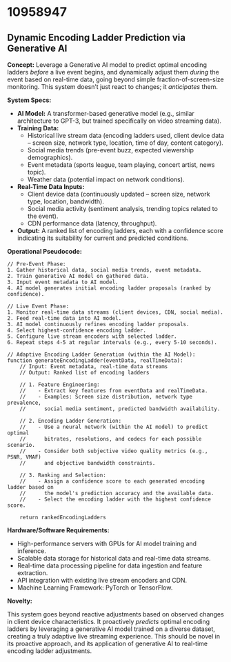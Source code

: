 # 10958947

## Dynamic Encoding Ladder Prediction via Generative AI

**Concept:** Leverage a Generative AI model to predict optimal encoding ladders *before* a live event begins, and dynamically adjust them *during* the event based on real-time data, going beyond simple fraction-of-screen-size monitoring. This system doesn’t just react to changes; it *anticipates* them.

**System Specs:**

*   **AI Model:** A transformer-based generative model (e.g., similar architecture to GPT-3, but trained specifically on video streaming data).
*   **Training Data:**
    *   Historical live stream data (encoding ladders used, client device data – screen size, network type, location, time of day, content category).
    *   Social media trends (pre-event buzz, expected viewership demographics).
    *   Event metadata (sports league, team playing, concert artist, news topic).
    *   Weather data (potential impact on network conditions).
*   **Real-Time Data Inputs:**
    *   Client device data (continuously updated – screen size, network type, location, bandwidth).
    *   Social media activity (sentiment analysis, trending topics related to the event).
    *   CDN performance data (latency, throughput).
*   **Output:** A ranked list of encoding ladders, each with a confidence score indicating its suitability for current and predicted conditions.

**Operational Pseudocode:**

```
// Pre-Event Phase:
1. Gather historical data, social media trends, event metadata.
2. Train generative AI model on gathered data.
3. Input event metadata to AI model.
4. AI model generates initial encoding ladder proposals (ranked by confidence).

// Live Event Phase:
1. Monitor real-time data streams (client devices, CDN, social media).
2. Feed real-time data into AI model.
3. AI model continuously refines encoding ladder proposals.
4. Select highest-confidence encoding ladder.
5. Configure live stream encoders with selected ladder.
6. Repeat steps 4-5 at regular intervals (e.g., every 5-10 seconds).

// Adaptive Encoding Ladder Generation (within the AI Model):
function generateEncodingLadder(eventData, realTimeData):
    // Input: Event metadata, real-time data streams
    // Output: Ranked list of encoding ladders

    // 1. Feature Engineering:
    //    - Extract key features from eventData and realTimeData.
    //    - Examples: Screen size distribution, network type prevalence,
    //      social media sentiment, predicted bandwidth availability.

    // 2. Encoding Ladder Generation:
    //    - Use a neural network (within the AI model) to predict optimal
    //      bitrates, resolutions, and codecs for each possible scenario.
    //    - Consider both subjective video quality metrics (e.g., PSNR, VMAF)
    //      and objective bandwidth constraints.

    // 3. Ranking and Selection:
    //    - Assign a confidence score to each generated encoding ladder based on
    //      the model's prediction accuracy and the available data.
    //    - Select the encoding ladder with the highest confidence score.

    return rankedEncodingLadders
```

**Hardware/Software Requirements:**

*   High-performance servers with GPUs for AI model training and inference.
*   Scalable data storage for historical data and real-time data streams.
*   Real-time data processing pipeline for data ingestion and feature extraction.
*   API integration with existing live stream encoders and CDN.
*   Machine Learning Framework: PyTorch or TensorFlow.

**Novelty:**

This system goes beyond reactive adjustments based on observed changes in client device characteristics. It proactively *predicts* optimal encoding ladders by leveraging a generative AI model trained on a diverse dataset, creating a truly adaptive live streaming experience. This should be novel in its proactive approach, and its application of generative AI to real-time encoding ladder adjustments.